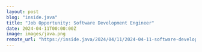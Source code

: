 ```yaml
---
layout: post
blog: "inside.java"
title: "Job Opportunity: Software Development Engineer"
date: 2024-04-11T00:00:00Z
image: images/java.png
remote_url: "https://inside.java/2024/04/11/2024-04-11-software-development-engineer/"
---
```

